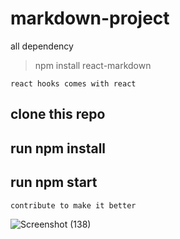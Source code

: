 # markdown-project
all dependency
> npm install react-markdown
```
react hooks comes with react
```

## clone this repo

##  run npm install

## run npm start 
```
contribute to make it better
```
![Screenshot (138)](https://user-images.githubusercontent.com/77490569/127773466-ded557cd-701d-4087-b0ca-678f3f8f1dff.png)


